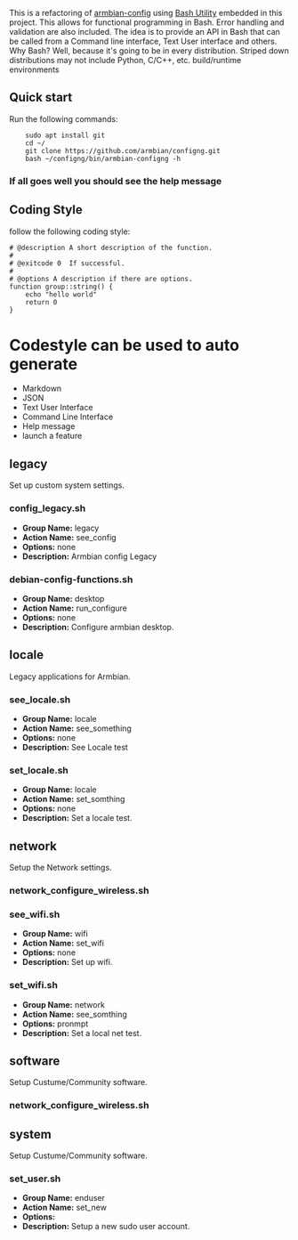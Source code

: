 This is a refactoring of [armbian-config](https://github.com/armbian/config) using [Bash Utility](https://labbots.github.io/bash-utility)
embedded in this project. This allows for functional programming in Bash. Error handling and validation are also included.
The idea is to provide an API in Bash that can be called from a Command line interface, Text User interface and others.
Why Bash? Well, because it's going to be in every distribution. Striped down distributions
may not include Python, C/C++, etc. build/runtime environments

## Quick start
Run the following commands:

        sudo apt install git
        cd ~/
        git clone https://github.com/armbian/configng.git
        bash ~/configng/bin/armbian-configng -h
  
### If all goes well you should see the help message

## Coding Style
follow the following coding style:

    # @description A short description of the function.
    #
    # @exitcode 0  If successful.
    #
    # @options A description if there are options.
    function group::string() {
        echo "hello world"
        return 0
    }
  
# Codestyle can be used to auto generate
 - Markdown
 - JSON
 - Text User Interface
 - Command Line Interface
 - Help message
 - launch a feature
 
## legacy
Set up custom system settings.

### config_legacy.sh

 - **Group Name:** legacy
 - **Action Name:** see_config
 - **Options:** none
 - **Description:** Armbian config Legacy

### debian-config-functions.sh

 - **Group Name:** desktop
 - **Action Name:** run_configure
 - **Options:** none
 - **Description:** Configure armbian desktop.

## locale
Legacy applications for Armbian.

### see_locale.sh

 - **Group Name:** locale
 - **Action Name:** see_something
 - **Options:** none
 - **Description:** See Locale test

### set_locale.sh

 - **Group Name:** locale
 - **Action Name:** set_somthing
 - **Options:** none
 - **Description:** Set a locale test.

## network
Setup the Network settings.

### network_configure_wireless.sh

### see_wifi.sh

 - **Group Name:** wifi
 - **Action Name:** set_wifi
 - **Options:** none
 - **Description:** Set up wifi.

### set_wifi.sh

 - **Group Name:** network
 - **Action Name:** see_somthing
 - **Options:** pronmpt 
 - **Description:** Set a local net test.

## software
Setup Custume/Community software.

### network_configure_wireless.sh

## system
Setup Custume/Community software.

### set_user.sh

 - **Group Name:** enduser
 - **Action Name:** set_new
 - **Options:** 
 - **Description:** Setup a new sudo user account.

